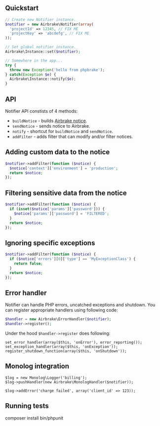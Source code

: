 ## Quickstart

```php
// Create new Notifier instance.
$notifier = new Airbrake\Notifier(array(
  'projectId' => 12345, // FIX ME
  'projectKey' => 'abcdefg', // FIX ME
));

// Set global notifier instance.
Airbrake\Instance::set($notifier);

// Somewhere in the app...
try {
  throw new Exception('hello from phpbrake');
} catch(Exception $e) {
  Airbrake\Instance::notify($e);
}
```

## API

Notifier API constists of 4 methods:
- `buildNotice` - builds [Airbrake notice](https://airbrake.io/docs/#create-notice-v3).
- `sendNotice` - sends notice to Airbrake.
- `notify` - shortcut for `buildNotice` and `sendNotice`.
- `addFilter` - adds filter that can modify and/or filter notices.

## Adding custom data to the notice

```php
$notifier->addFilter(function ($notice) {
  $notice['context']['environment'] = 'production';
  return $notice;
});
```

## Filtering sensitive data from the notice

```php
$notifier->addFilter(function ($notice) {
  if (isset($notice['params']['password'])) {
    $notice['params']['password'] = 'FILTERED';
  }
  return $notice;
});
```

## Ignoring specific exceptions

```php
$notifier->addFilter(function ($notice) {
  if ($notice['errors'][0]['type'] == 'MyExceptionClass') {
    return false;
  }
  return $notice;
});
```

## Error handler

Notifier can handle PHP errors, uncatched exceptions and shutdown. You can register appropriate handlers using following code:

```php
$handler = new Airbrake\ErrorHandler($notifier);
$handler->register();
```

Under the hood `$handler->register` does following:

```
set_error_handler(array($this, 'onError'), error_reporting());
set_exception_handler(array($this, 'onException'));
register_shutdown_function(array($this, 'onShutdown'));
```

## Monolog integration

```
$log = new Monolog\Logger('billing');
$log->pushHandler(new Airbrake\MonologHandler($notifier));

$log->addError('charge failed', array('client_id' => 123));
```

## Running tests

   composer install
   bin/phpunit
